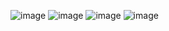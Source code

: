 ![image](https://github.com/user-attachments/assets/12667ae9-1ced-43b4-a107-3fea9d30f72d)
![image](https://github.com/user-attachments/assets/dc633e24-6a80-4244-89af-7d0074bac59f)
![image](https://github.com/user-attachments/assets/564a579e-b002-43b9-a535-6c4965542865)
![image](https://github.com/user-attachments/assets/70bde6a7-5d30-4e66-a9f5-4969537bb990)

